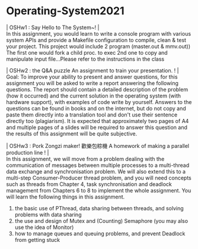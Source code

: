# Operating-System2021
| OSHw1 : Say Hello to The System~! |<br>
In this assignment, you would learn to write a console program with various system APIs and provide a Makefile configuration to compile, clean & test your project. This project would include 2 program (master.out & mmv.out)) The first one would fork a child proc. to exec 2nd one to copy and manipulate input file...Please refer to the instructions in the class<br>

| OSHw2 : the Q&A puzzle An assignment to train your presentation. ! |<br>
Goal:
To improve your ability to present and answer questions, for this assignment you will be asked to write a report answering the following questions. The report should contain a detailed description of the problem (how it occurred) and the current solution in the operating system (with hardware support), with examples of code write by yourself. Answers to the questions can be found in books and on the internet, but do not copy and paste them directly into a translation tool and don't use their sentence directly too (plagiarism). It is expected that approximately two pages of A4 and multiple pages of a slides will be required to answer this question and the results of this assignment will be quite subjective.<br>

| OSHw3 : Pork Zongzi maker! 歡樂包粽機 A homework of making a parallel production line ! |<br>
In this assignment, we will move from a problem dealing with the communication of messages between multiple processes to a multi-thread data exchange and synchronisation problem. We will also extend this to a multi-step Consumer-Producer thread problem, and you will need concepts such as threads from Chapter 4, task synchronisation and deadlock management from Chapters 6 to 8 to implement the whole assignment. You will learn the following things in this assignment.
1. the basic use of PThread, data sharing between threads, and solving problems with data sharing
2. the use and design of Mutex and (Counting) Semaphore (you may also use the idea of Monitor)
3. how to manage queues and queuing problems, and prevent Deadlock from getting stuck<br>
